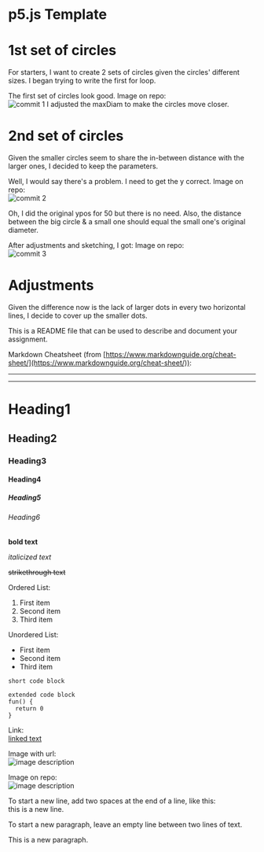 # p5.js Template

# 1st set of circles
For starters, I want to create 2 sets of circles given the circles' different sizes.
I began trying to write the first for loop. 

The first set of circles look good.
Image on repo:  
![commit 1](./#1.png)
I adjusted the maxDiam to make the circles move closer. 

# 2nd set of circles
Given the smaller circles seem to share the in-between distance with the larger ones, I decided to keep the parameters.

Well, I would say there's a problem. I need to get the y correct. 
Image on repo:  
![commit 2](./#2.png)

Oh, I did the original ypos for 50 but there is no need. 
Also, the distance between the big circle & a small one should equal the small one's original diameter. 

After adjustments and sketching, I got:
Image on repo:  
![commit 3](./#3.png)



# Adjustments
Given the difference now is the lack of larger dots in every two horizontal lines, I decide to cover up the smaller dots.











This is a README file that can be used to describe and document your assignment.

Markdown Cheatsheet (from [https://www.markdownguide.org/cheat-sheet/](https://www.markdownguide.org/cheat-sheet/)):

---
---

# Heading1
## Heading2
### Heading3
#### Heading4
##### Heading5
###### Heading6

**bold text**

*italicized text*

~~strikethrough text~~

Ordered List:
1. First item
2. Second item
3. Third item

Unordered List:
- First item
- Second item
- Third item

`short code block`

```
extended code block
fun() {
  return 0
}
```

Link:  
[linked text](https://www.example.com)


Image with url:  
![image description](https://dm-gy-6063-2023f-d.github.io/assets/homework/02/clark-espaco-modulado-00.jpg)


Image on repo:  
![image description](./file-name.jpg)


To start a new line, add two spaces at the end of a line, like this:  
this is a new line.


To start a new paragraph, leave an empty line between two lines of text.

This is a new paragraph.
